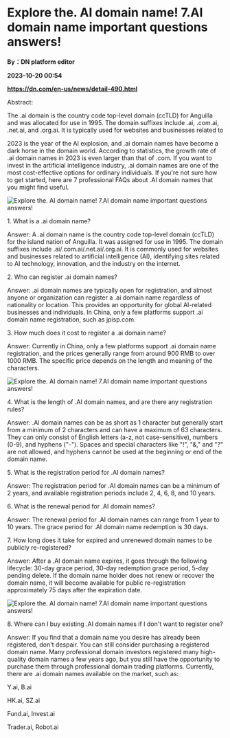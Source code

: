 # Explore the. AI domain name! 7.AI domain name important questions answers!
**By：DN platform editor**

**2023-10-20 00:54**

**https://dn.com/en-us/news/detail-490.html**

Abstract:

The .ai domain is the country code top-level domain (ccTLD) for Anguilla and was allocated for use in 1995. The domain suffixes include .ai, .com.ai, .net.ai, and .org.ai. It is typically used for websites and businesses related to

2023 is the year of the AI explosion, and .ai domain names have become a dark horse in the domain world. According to statistics, the growth rate of .ai domain names in 2023 is even larger than that of .com. If you want to invest in the artificial intelligence industry, .ai domain names are one of the most cost-effective options for ordinary individuals. If you're not sure how to get started, here are 7 professional FAQs about .AI domain names that you might find useful.

![Explore the. AI domain name! 7.AI domain name important questions answers!](https://static.loupan.com/dn/upload/image/2023-10-19/377aaf3b37db498ea8dbd57d6e9f5874.png)

1\. What is a .ai domain name?

Answer: A .ai domain name is the country code top-level domain (ccTLD) for the island nation of Anguilla. It was assigned for use in 1995. The domain suffixes include .ai/.com.ai/.net.ai/.org.ai. It is commonly used for websites and businesses related to artificial intelligence (AI), identifying sites related to AI technology, innovation, and the industry on the internet.

2\. Who can register .ai domain names?

Answer: .ai domain names are typically open for registration, and almost anyone or organization can register a .ai domain name regardless of nationality or location. This provides an opportunity for global AI-related businesses and individuals. In China, only a few platforms support .ai domain name registration, such as jpisp.com.

3\. How much does it cost to register a .ai domain name?

Answer: Currently in China, only a few platforms support .ai domain name registration, and the prices generally range from around 900 RMB to over 1000 RMB. The specific price depends on the length and meaning of the characters.

![Explore the. AI domain name! 7.AI domain name important questions answers!](https://static.loupan.com/dn/upload/image/2023-10-19/09052378f8bb4c6798c7b7198b40e14f.png)

4\. What is the length of .AI domain names, and are there any registration rules?

Answer: .AI domain names can be as short as 1 character but generally start from a minimum of 2 characters and can have a maximum of 63 characters. They can only consist of English letters (a-z, not case-sensitive), numbers (0-9), and hyphens ("-"). Spaces and special characters like "!", "&," and "?" are not allowed, and hyphens cannot be used at the beginning or end of the domain name.

5\. What is the registration period for .AI domain names?

Answer: The registration period for .AI domain names can be a minimum of 2 years, and available registration periods include 2, 4, 6, 8, and 10 years.

6\. What is the renewal period for .AI domain names?

Answer: The renewal period for .AI domain names can range from 1 year to 10 years. The grace period for .AI domain name redemption is 30 days.

7\. How long does it take for expired and unrenewed domain names to be publicly re-registered?

Answer: After a .AI domain name expires, it goes through the following lifecycle: 30-day grace period, 30-day redemption grace period, 5-day pending delete. If the domain name holder does not renew or recover the domain name, it will become available for public re-registration approximately 75 days after the expiration date.

![Explore the. AI domain name! 7.AI domain name important questions answers!](https://static.loupan.com/dn/upload/image/2023-10-19/2c33d38ab4b248bc92dd0855d0e955b7.png)

8\. Where can I buy existing .AI domain names if I don't want to register one?

Answer: If you find that a domain name you desire has already been registered, don't despair. You can still consider purchasing a registered domain name. Many professional domain investors registered many high-quality domain names a few years ago, but you still have the opportunity to purchase them through professional domain trading platforms. Currently, there are .ai domain names available on the market, such as:

Y.ai, B.ai

HK.ai, SZ.ai

Fund.ai, Invest.ai

Trader.ai, Robot.ai